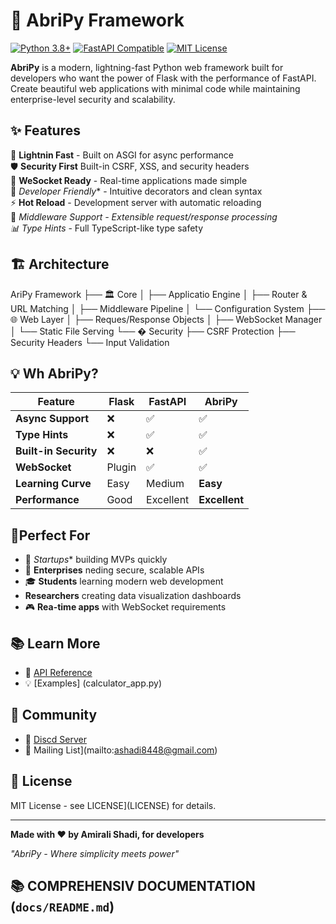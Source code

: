 # 🌟 AbriPy Framework

[![Python 3.8+](https://img.shields.io/badge/python-3.8+-blue.svg)](https://www.python.org/downloads/)
[![FastAPI Compatible](https://img.shields.io/badge/ASGI-compatible-green.svg)](https://asgi.readthedocs.io/)
[![MIT License](https://img.shields.io/badge/license-MIT-blue.svg)](LICENSE)

**AbriPy** is a modern, lightning-fast Python web framework built for developers who want the power of Flask with the performance of FastAPI. Create beautiful web applications with minimal code while maintaining enterprise-level security and scalability.

## ✨ Features

🚀 **Lightnin Fast** - Built on ASGI for async performance  
🛡️ **Security First**  Built-in CSRF, XSS, and security headers  
🔌 **WeSocket Ready** - Real-time applications made simple  
🎨 *Developer Friendly** - Intuitive decorators and clean syntax  
⚡ **Hot Reload** - Development server with automatic reloading  
🔧 **Middleware Support* - Extensible request/response processing  
📊 *Type Hints** - Full TypeScript-like type safety  

## 🏗️ Architecture


AriPy Framework
├── 🏛️ Core
│   ├── Applicatio Engine
│   ├── Router & URL Matching
│   ├── Middleware Pipeline
│   └── Configuration System
├── 🌐 Web Layer
│   ├── Reques/Response Objects
│   ├── WebSocket Manager
│   └── Static File Serving
└── � Security
├── CSRF Protection
├── Security Headers
└── Input Validation

## 💡 Wh AbriPy?

| Feature | Flask | FastAPI | **AbriPy** |
|---------|-------|---------|-----------|
| **Async Support** | ❌ | ✅ | ✅ |
| **Type Hints** | ❌ | ✅ | ✅ |
| **Built-in Security** | ❌ | ❌ | ✅ |
| **WebSocket** | Plugin | ✅ | ✅ |
| **Learning Curve** | Easy | Medium | **Easy** |
| **Performance** | Good | Excellent | **Excellent** |

## 🎯Perfect For

- 🚀 *Startups** building MVPs quickly
- 🏢 **Enterprises** neding secure, scalable APIs
- 🎓 **Students** learning modern web development
-  **Researchers** creating data visualization dashboards
- 🎮 **Rea-time apps** with WebSocket requirements

## 📚 Learn More

- 🎯 [API Reference](docs/app.html)
- 💡 [Examples] (calculator_app.py)

## 🤝 Community

- 💬 [Discd Server](https://t.me/Amiralisahdii)
- 📧 Mailing List](mailto:ashadi8448@gmail.com)

## 📄 License

MIT License - see LICENSE](LICENSE) for details.

---

**Made with ❤️ by Amirali Shadi, for developers**

*"AbriPy - Where simplicity meets power"*


## 📚 **COMPREHENSIV DOCUMENTATION** (`docs/README.md`)

```